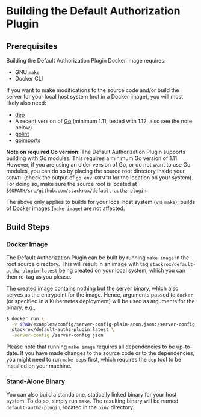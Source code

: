 # Building the Default Authorization Plugin

## Prerequisites

Building the Default Authorization Plugin Docker image requires:
- GNU `make`
- Docker CLI

If you want to make modifications to the source code and/or build the server
for your local host system (not in a Docker image), you will most likely also need:
- [dep](https://github.com/golang/dep)
- A recent version of [Go](https://golang.org) (minimum 1.11, tested with 1.12, also see the note below)
- [golint](https://github.com/golang/lint)
- [goimports](https://godoc.org/golang.org/x/tools/cmd/goimports)

**Note on required Go version:** The Default Authorization Plugin supports building with Go modules.
This requires a minimum Go version of 1.11. However, if you are using an older version of Go, or do
not want to use Go modules, you can do so by placing the source root directory inside your
`GOPATH` (check the output of `go env GOPATH` for the location on your system). For doing so,
make sure the source root is located at `$GOPATH/src/github.com/stackrox/default-authz-plugin`.

The above only applies to builds for your local host system (via `make`); builds of Docker images
(`make image`) are not affected.

## Build Steps

### Docker Image

The Default Authorization Plugin can be built by running `make image` in the root
source directory. This will result in an image with tag `stackrox/default-authz-plugin:latest`
being created on your local system, which you can then re-tag as you please.

The created image contains nothing but the server binary, which also serves as the entrypoint
for the image. Hence, arguments passed to `docker` (or specified in a Kubernetes deployment)
will be used as arguments for the binary, e.g.,
```bash
$ docker run \
  -v $PWD/examples/config/server-config-plain-anon.json:/server-config.json \
  stackrox/default-authz-plugin:latest \
  -server-config /server-config.json
```

Please note that running `make image` requires all dependencies to be up-to-date. If you have
made changes to the source code or to the dependencies, you might need to run `make deps` first,
which requires the `dep` tool to be installed on your machine.

### Stand-Alone Binary

You can also build a standalone, statically linked binary for your host system. To do so, simply run
`make`. The resulting binary will be named `default-authz-plugin`, located in the `bin/` directory.
